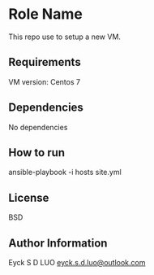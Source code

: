 Role Name
=========

This repo use to setup a new VM.

Requirements
------------

VM version: Centos 7

Dependencies
------------

No dependencies

How to run
----------------

ansible-playbook -i hosts site.yml

License
-------

BSD

Author Information
------------------

Eyck S D LUO  eyck.s.d.luo@outlook.com


